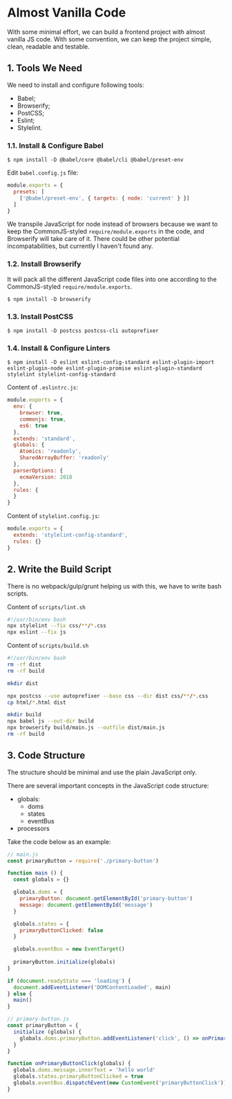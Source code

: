 # Almost Vanilla Code
With some minimal effort, we can build a frontend project with almost vanilla JS code. With some convention, we can keep the project simple, clean, readable and testable.

## 1. Tools We Need
We need to install and configure following tools:
* Babel;
* Browserify;
* PostCSS;
* Eslint;
* Stylelint.

### 1.1. Install & Configure Babel
```console
$ npm install -D @babel/core @babel/cli @babel/preset-env
```

Edit `babel.config.js` file:
```javascript
module.exports = {
  presets: [
    ['@babel/preset-env', { targets: { node: 'current' } }]
  ]
}
```

We transpile JavaScript for node instead of browsers because we want to keep the CommonJS-styled `require/module.exports` in the code, and Browserify will take care of it. There could be other potential incompatabilities, but currently I haven't found any.

### 1.2. Install Browserify
It will pack all the different JavaScript code files into one according to the CommonJS-styled `require/module.exports`.

```console
$ npm install -D browserify
```

### 1.3. Install PostCSS
```console
$ npm install -D postcss postcss-cli autoprefixer
```

### 1.4. Install & Configure Linters
```console
$ npm install -D eslint eslint-config-standard eslint-plugin-import eslint-plugin-node eslint-plugin-promise eslint-plugin-standard stylelint stylelint-config-standard
```

Content of `.eslintrc.js`:
```javascript
module.exports = {
  env: {
    browser: true,
    commonjs: true,
    es6: true
  },
  extends: 'standard',
  globals: {
    Atomics: 'readonly',
    SharedArrayBuffer: 'readonly'
  },
  parserOptions: {
    ecmaVersion: 2018
  },
  rules: {
  }
}
```

Content of `stylelint.config.js`:
```javascript
module.exports = {
  extends: 'stylelint-config-standard',
  rules: {}
}
```

## 2. Write the Build Script
There is no webpack/gulp/grunt helping us with this, we have to write bash scripts.

Content of `scripts/lint.sh`
```bash
#!/usr/bin/env bash
npx stylelint --fix css/**/*.css
npx eslint --fix js
```

Content of `scripts/build.sh`
```bash
#!/usr/bin/env bash
rm -rf dist
rm -rf build

mkdir dist

npx postcss --use autoprefixer --base css --dir dist css/**/*.css
cp html/*.html dist

mkdir build
npx babel js --out-dir build
npx browserify build/main.js --outfile dist/main.js
rm -rf build
```

## 3. Code Structure
The structure should be minimal and use the plain JavaScript only.

There are several important concepts in the JavaScript code structure:
* globals:
  * doms
  * states
  * eventBus
* processors

Take the code below as an example:

```javascript
// main.js
const primaryButton = require('./primary-button')

function main () {
  const globals = {}

  globals.doms = {
    primaryButton: document.getElementById('primary-button')
    message: document.getElementById('message')
  }

  globals.states = {
    primaryButtonClicked: false
  }

  globals.eventBus = new EventTarget()
  
  primaryButton.initialize(globals)
}

if (document.readyState === 'loading') {
  document.addEventListener('DOMContentLoaded', main)
} else {
  main()
}
```

```javascript
// primary-button.js
const primaryButton = {
  initialize (globals) {
    globals.doms.primaryButton.addEventListener('click', () => onPrimaryButtonClick(globals))
  }
}

function onPrimaryButtonClick(globals) {
  globals.doms.message.innerText = 'hello world'
  globals.states.primaryButtonClicked = true
  globals.eventBus.dispatchEvent(new CustomEvent('primaryButtonClick'))
}
```

